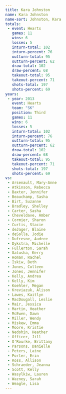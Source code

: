 ```yaml
---
title: Kara Johnston
name: Kara Johnston
name-sort: Johnston, Kara
totals:
 - event: Hearts
   games: 11
   wins: 6
   losses: 5
   inturn-total: 102
   inturn-percent: 76
   outturn-total: 95
   outturn-percent: 62
   draw-total: 102
   draw-percent: 68
   takeout-total: 95
   takeout-percent: 71
   shots-total: 197
   shots-percent: 69
years:
 - year: 2013
   event: Hearts
   team: "SK"
   position: Third
   games: 11
   wins: 6
   losses: 5
   inturn-total: 102
   inturn-percent: 76
   outturn-total: 95
   outturn-percent: 62
   draw-total: 102
   draw-percent: 68
   takeout-total: 95
   takeout-percent: 71
   shots-total: 197
   shots-percent: 69
vs:
 - Arsenault, Mary-Anne
 - Atkinson, Rebecca
 - Baxter, Jennifer
 - Beauchamp, Sasha
 - Birt, Suzanne
 - Bradley, Shelley
 - Carter, Sasha
 - Cheveldave, Amber
 - Cormier, Sharon
 - Curtis, Stacie
 - deJager, Blaine
 - deSolla, Jodie
 - Dufresne, Audree
 - Dykstra, Michelle
 - Fullerton, Sarah
 - Galusha, Kerry
 - Homan, Rachel
 - Iskiw, Beth
 - Jones, Colleen
 - Jones, Jennifer
 - Kelly, Andrea
 - Kelly, Kim
 - Koehler, Megan
 - Kreviazuk, Alison
 - Lawes, Kaitlyn
 - MacDougall, Leslie
 - Mair, Jessica
 - Martin, Heather
 - McEwen, Dawn
 - Miller, Wendy
 - Miskew, Emma
 - Moore, Kristie
 - Nedohin, Heather
 - Officer, Jill
 - O'Rourke, Brittany
 - Parsons, Danielle
 - Peters, Laine
 - Porter, Erin
 - Ross, Allison
 - Schraeder, Jeanna
 - Scott, Kelly
 - Wasylkiw, Lauren
 - Wazney, Sarah
 - Weagle, Lisa
---
```

